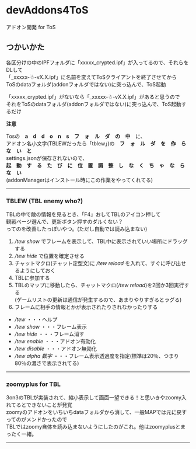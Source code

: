 # devAddons4ToS
アドオン開発 for ToS

## つかいかた
各区分けの中のIPFフォルダに「xxxxx_crypted.ipf」が入ってるので、それらをDLして  
「_xxxxx-☃-vX.X.ipf」に名前を変えてToSクライアントを終了させてから  
ToSのdataフォルダ(addonフォルダではない)に突っ込んで、ToS起動

「xxxxx_crypted.ipf」がないなら「_xxxxx-☃-vX.X.ipf」があると思うので  
それをToSのdataフォルダ(addonフォルダではない)に突っ込んで、ToS起動するだけ

**注意**

Tosの　**a　d　d　o　n　s　フ　ォ　ル　ダ　の　中**　に、  
アドオン名小文字(TBLEWだったら「tblew」)の　**フ　ォ　ル　ダ　を　作　ら　な　い　と**  
settings.jsonが保存されないので、  
**起　動　す　る　た　び　に　位　置　調　整　し　な　く　ち　ゃ　な　ら　な　い**  
(addonManagerはインストール時にこの作業をやってくれてる)

***

### TBLEW (TBL enemy who?)
TBLの中で敵の情報を見るとき、「F4」おしてTBLのアイコン押して  
観戦ページ選んで、更新ボタン押すのダルくない？  
ってのを改善したっぽいやつ。(ただし自動では読み込まない)

1. */tew show* でフレームを表示して、TBL中に表示されていい場所にドラッグする
2. */tew hide* で位置を確定させる
3. チャットマクロ(チャット定型文)に */tew reload* を入れて、すぐに呼び出せるようにしておく
4. TBLに参加する
5. TBLのマップに移動したら、チャットマクロ(*/tew reload*)を2回か3回実行する  
(ゲームリストの更新は通信が発生するので、あまりやりすぎるとラグる)
6. フレームに相手の情報とかが表示されたりされなかったりする

* */tew* ・・・ヘルプ
* */tew show* ・・・フレーム表示
* */tew hide* ・・・フレーム消す
* */tew enable* ・・・アドオン有効化
* */tew disable* ・・・アドオン無効化
* */tew alpha 数字* ・・・フレーム表示透過度を指定(標準は20％、つまり80％の濃さで表示されてる)

***

### zoomyplus for TBL
3on3のTBLが実装されて、縮小表示して画面一望できる！と思いきやzoomy入れてるとできないことが発覚  
zoomyのアドオンをいちいちdataフォルダから消して、一般MAPでは元に戻すってのがメンドかったので  
TBLではzoomy自体を読み込まないようにしたのがこれ。他はzoomyplusとまったく一緒。

***
